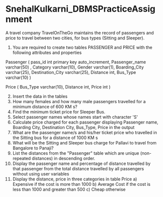 # SnehalKulkarni_DBMSPracticeAssignment

A travel company TravelOnTheGo maintains the record of passengers and price to travel between two cities, for bus types (Sitting and Sleeper).

1)	You are required to create two tables PASSENGER and PRICE with the following attributes and properties 

Passenger (
	pass_id int primary key auto_increment,
	Passenger_name varchar(50) , 
	Category varchar(10),
	Gender varchar(1),
	Boarding_City varchar(25),
	Destination_City varchar(25),
	Distance int,
	Bus_Type varchar(10)
)

Price (
 Bus_Type varchar(10),
 Distance int,
 Price int
 )
 
 2)	Insert the data in the tables
 3)	How many females and how many male passengers travelled for a minimum distance of 600 KM s?
4)	Find the minimum ticket price for Sleeper Bus. 
5)	Select passenger names whose names start with character 'S' 
6)	Calculate price charged for each passenger displaying Passenger name, Boarding City, Destination City, Bus_Type, Price in the output
7)	What are the passenger name/s and his/her ticket price who travelled in the Sitting bus  for a distance of 1000 KM s 
8)	What will be the Sitting and Sleeper bus charge for Pallavi to travel from Bangalore to Panaji?
9)	 List the distances from the "Passenger" table which are unique (non-repeated distances) in descending order.
10)	Display the passenger name and percentage of distance travelled by that passenger from the total distance travelled by all passengers without using user variables 
11)	Display the distance, price in three categories in table Price
  a)	Expensive if the cost is more than 1000
  b)	Average Cost if the cost is less than 1000 and greater than 500
  c)	Cheap otherwise

